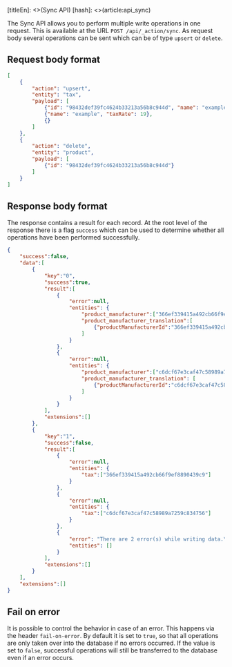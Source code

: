[titleEn]: <>(Sync API)
[hash]: <>(article:api_sync)

The Sync API allows you to perform multiple write operations in one request. This is available at the URL `POST /api/_action/sync`.
As request body several operations can be sent which can be of type `upsert` or `delete`.

## Request body format
```json
[
    {
        "action": "upsert",
        "entity": "tax",
        "payload": [
            {"id": "98432def39fc4624b33213a56b8c944d", "name": "example", "taxRate": 19},
            {"name": "example", "taxRate": 19},
            {}
        ]
    },
    {
        "action": "delete",
        "entity": "product",
        "payload": [
            {"id": "98432def39fc4624b33213a56b8c944d"}
        ]
    }
]
```

## Response body format
The response contains a result for each record. At the root level of the response there is a flag `success` which can be used to determine whether all operations have been performed successfully.
```json
{
    "success":false,
    "data":[
        {
            "key":"0",
            "success":true,
            "result":[
                {
                    "error":null,
                    "entities": {
                        "product_manufacturer":["366ef339415a492cb66f9ef8890439c9"],
                        "product_manufacturer_translation":[
                            {"productManufacturerId":"366ef339415a492cb66f9ef8890439c9","languageId":"2fbb5fe2e29a4d70aa5854ce7ce3e20b"}
                        ]
                    }
                },
                {
                    "error":null,
                    "entities": {
                        "product_manufacturer":["c6dcf67e3caf47c58989a7259c834756"],
                        "product_manufacturer_translation": [
                            {"productManufacturerId":"c6dcf67e3caf47c58989a7259c834756","languageId":"2fbb5fe2e29a4d70aa5854ce7ce3e20b"}
                        ]
                    }
                }
            ],
            "extensions":[]
        },
        {
            "key":"1",
            "success":false,
            "result":[
                {
                    "error":null,
                    "entities": {
                        "tax":["366ef339415a492cb66f9ef8890439c9"]
                    }
                },
                {
                    "error":null,
                    "entities": {
                        "tax":["c6dcf67e3caf47c58989a7259c834756"]
                    }
                },
                {
                    "error": "There are 2 error(s) while writing data.\n\n1. [/0/taxRate] This value should not be blank.\n2. [/0/name] This value should not be blank.",
                    "entities": []
                }
            ],
            "extensions":[]
        }
    ],
    "extensions":[]
}
```

## Fail on error
It is possible to control the behavior in case of an error. This happens via the header `fail-on-error`. By default it is set to `true`, so that all operations are only taken over into the database if no errors occurred.
If the value is set to `false`, successful operations will still be transferred to the database even if an error occurs.
